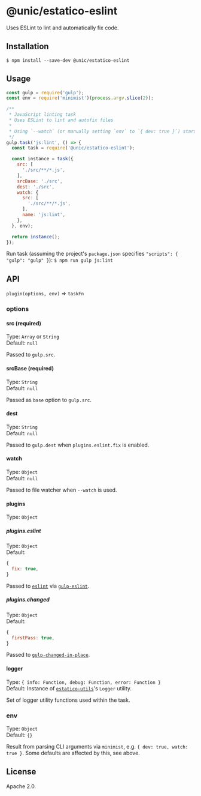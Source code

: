 # @unic/estatico-eslint

Uses ESLint to lint and automatically fix code.

## Installation

```
$ npm install --save-dev @unic/estatico-eslint
```

## Usage

```js
const gulp = require('gulp');
const env = require('minimist')(process.argv.slice(2));

/**
 * JavaScript linting task
 * Uses ESLint to lint and autofix files
 *
 * Using `--watch` (or manually setting `env` to `{ dev: true }`) starts file watcher
 */
gulp.task('js:lint', () => {
  const task = require('@unic/estatico-eslint');

  const instance = task({
    src: [
      './src/**/*.js',
    ],
    srcBase: './src',
    dest: './src',
    watch: {
      src: [
        './src/**/*.js',
      ],
      name: 'js:lint',
    },
  }, env);

  return instance();
});
```

Run task (assuming the project's `package.json` specifies `"scripts": { "gulp": "gulp" }`):
`$ npm run gulp js:lint`

## API

`plugin(options, env)` => `taskFn`

### options

#### src (required)

Type: `Array` or `String`<br>
Default: `null`

Passed to `gulp.src`.

#### srcBase (required)

Type: `String`<br>
Default: `null`

Passed as `base` option to `gulp.src`.

#### dest

Type: `String`<br>
Default: `null`

Passed to `gulp.dest` when `plugins.eslint.fix` is enabled.

#### watch

Type: `Object`<br>
Default: `null`

Passed to file watcher when `--watch` is used.

#### plugins

Type: `Object`

##### plugins.eslint

Type: `Object`<br>
Default:
```js
{
  fix: true,
}
```

Passed to [`eslint`](https://www.npmjs.com/package/eslint) via [`gulp-eslint`](https://www.npmjs.com/package/gulp-eslint).

##### plugins.changed

Type: `Object`<br>
Default:
```js
{
  firstPass: true,
}
```

Passed to [`gulp-changed-in-place`](https://www.npmjs.com/package/gulp-changed-in-place).

#### logger

Type: `{ info: Function, debug: Function, error: Function }`<br>
Default: Instance of [`estatico-utils`](../estatico-utils)'s `Logger` utility.

Set of logger utility functions used within the task.

### env

Type: `Object`<br>
Default: `{}`

Result from parsing CLI arguments via `minimist`, e.g. `{ dev: true, watch: true }`. Some defaults are affected by this, see above.

## License

Apache 2.0.

